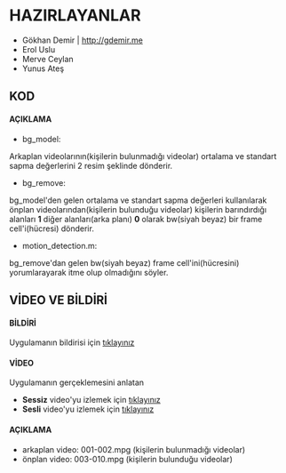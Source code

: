HAZIRLAYANLAR
=============

- Gökhan Demir | http://gdemir.me
- Erol Uslu
- Merve Ceylan
- Yunus Ateş

KOD
---

#### AÇIKLAMA

- bg_model:

Arkaplan videolarının(kişilerin bulunmadığı videolar) ortalama ve standart sapma değerlerini 2 resim şeklinde dönderir.

- bg_remove:

bg_model'den gelen ortalama ve standart sapma değerleri kullanılarak önplan videolarından(kişilerin bulunduğu videolar) kişilerin
barındırdığı alanları **1** diğer alanları(arka planı) **0** olarak bw(siyah beyaz) bir frame cell'i(hücresi) dönderir.

- motion_detection.m:

bg_remove'dan gelen bw(siyah beyaz) frame cell'ini(hücresini) yorumlarayarak itme olup olmadığını söyler.

VİDEO VE BİLDİRİ
----------------

#### BİLDİRİ

Uygulamanın bildirisi için [tıklayınız](http://github.com/19bal/cv-asset/blob/master/03-itme/report.pdf)

#### VİDEO

Uygulamanın gerçeklemesini anlatan

- **Sessiz** video'yu izlemek için [tıklayınız](http://www.youtube.com/watch?v=spZRE8vLLt8)
- **Sesli** video'yu izlemek için [tıklayınız](http://youtu.be/mu_sFnyK5Ao)

#### AÇIKLAMA

- arkaplan video: 001-002.mpg (kişilerin bulunmadığı videolar)
- önplan video: 003-010.mpg (kişilerin bulunduğu videolar)
